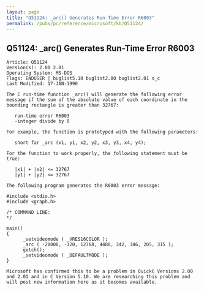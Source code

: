 ```yaml
---
layout: page
title: "Q51124: _arc() Generates Run-Time Error R6003"
permalink: /pubs/pc/reference/microsoft/kb/Q51124/
---
```


## Q51124: _arc() Generates Run-Time Error R6003

	Article: Q51124
	Version(s): 2.00 2.01
	Operating System: MS-DOS
	Flags: ENDUSER | buglist5.10 buglist2.00 buglist2.01 s_c
	Last Modified: 17-JAN-1990
	
	The C run-time function _arc() will generate the following error
	message if the sum of the absolute value of each coordinate in the
	bounding rectangle is greater than 32767:
	
	   run-time error R6003
	   -integer divide by 0
	
	For example, the function is prototyped with the following parameters:
	
	   short far _arc (x1, y1, x2, y2, x3, y3, x4, y4);
	
	For the function to work properly, the following statement must be
	true:
	
	   |x1| + |x2| <= 32767
	   |y1| + |y2| <= 32767
	
	The following program generates the R6003 error message:
	
	#include <stdio.h>
	#include <graph.h>
	
	/* COMMAND LINE:
	*/
	
	main()
	{
	      _setvideomode ( _VRES16COLOR );
	      _arc ( -20000, -120, 12768, 4480, 342, 346, 205, 315 );
	      getch();
	      _setvideomode ( _DEFAULTMODE );
	}
	
	Microsoft has confirmed this to be a problem in QuickC Versions 2.00
	and 2.01 and in C Version 5.10. We are researching this problem and
	will post new information here as it becomes available.
